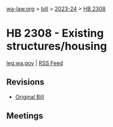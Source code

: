 [wa-law.org](/) > [bill](/bill/) > [2023-24](/bill/2023-24/) > [HB 2308](/bill/2023-24/hb/2308/)

# HB 2308 - Existing structures/housing
[leg.wa.gov](https://app.leg.wa.gov/billsummary?BillNumber=2308&Year=2023&Initiative=false) | [RSS Feed](./rss.xml)

## Revisions
* [Original Bill](1/)

## Meetings